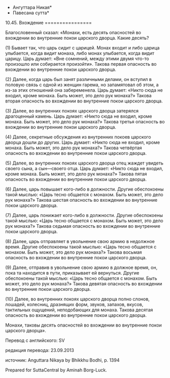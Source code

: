 * Ангуттара Никая*
* Павесана сутта*

10\.45\. Вхождение
\=\=\=\=\=\=\=\=\=\=\=\=\=\=\=\=

Благословенный сказал: «Монахи, есть десять опасностей во вхождении во внутренние покои царского дворца\. Какие десять?

\(1\) Бывает так, что царь сидит с царицей\. Монах входит и либо царица улыбается, когда видит монаха, либо монах улыбается, когда видит царицу\. Царь думает: «Вне сомнений, между этими двумя что\-то произошло или собирается произойти»\. Такова первая опасность во вхождении во внутренние покои царского дворца\.

\(2\) Далее, когда царь был занят различными делами, он вступил в половую связь с одной из женщин гарема, но запамятовал об этом, а из\-за этих отношений она забеременела\. Царь думает: «Никто сюда не входил, кроме монаха\. Быть может, это дело рук монаха?» Такова вторая опасность во вхождении во внутренние покои царского дворца\.

\(3\) Далее, во внутренних покоях царского дворца затерялся драгоценный камень\. Царь думает: «Никто сюда не входил, кроме монаха\. Быть может, это дело рук монаха?» Такова третья опасность во вхождении во внутренние покои царского дворца\.

\(4\) Далее, секретные обсуждения из внутренних покоев царского дворца дошли до других\. Царь думает: «Никто сюда не входил, кроме монаха\. Быть может, это дело рук монаха?» Такова четвёртая опасность во вхождении во внутренние покои царского дворца\.

\(5\) Далее, во внутренних покоях царского дворца отец жаждет увидеть своего сына, а сын—своего отца\. Царь думает: «Никто сюда не входил, кроме монаха\. Быть может, это дело рук монаха?» Такова пятая опасность во вхождении во внутренние покои царского дворца\.

\(6\) Далее, царь повышает кого\-либо в должности\. Другие обеспокоены такой мыслью: «Царь тесно общается с монахом\. Быть может, это дело рук монаха?» Такова шестая опасность во вхождении во внутренние покои царского дворца\.

\(7\) Далее, царь понижает кого\-либо в должности\. Другие обеспокоены такой мыслью: «Царь тесно общается с монахом\. Быть может, это дело рук монаха?» Такова седьмая опасность во вхождении во внутренние покои царского дворца\.

\(8\) Далее, царь отправляет в увольнение свою армию в недолжное время\. Другие обеспокоены такой мыслью: «Царь тесно общается с монахом\. Быть может, это дело рук монаха?» Такова восьмая опасность во вхождении во внутренние покои царского дворца\.

\(9\) Далее, отправив в увольнение свою армию в должное время, он, пока та находится в пути, приказывает ей вернуться\. Другие обеспокоены такой мыслью: «Царь тесно общается с монахом\. Быть может, это дело рук монаха?» Такова девятая опасность во вхождении во внутренние покои царского дворца\.

\(10\) Далее, во внутренних покоях царского дворца полно слонов, лошадей, колесниц, дразнящих форм, звуков, запахов, вкусов, тактильных ощущений, неподобающих для монаха\. Такова десятая опасность во вхождении во внутренние покои царского дворца\.

Монахи, таковы десять опасностей во вхождении во внутренние покои царского дворца»\.

Перевод с английского: SV

редакция перевода: 23\.09\.2013

источник: Anguttara Nikaya by Bhikkhu Bodhi, p\. 1394

Prepared for SuttaCentral by Aminah Borg\-Luck\.